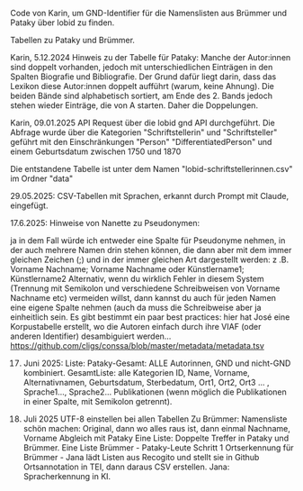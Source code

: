 Code von Karin, um GND-Identifier für die Namenslisten aus Brümmer und Pataky über lobid zu finden. 

Tabellen zu Pataky und Brümmer. 

Karin, 5.12.2024
Hinweis zu der Tabelle für Pataky: Manche der Autor:innen sind doppelt vorhanden, jedoch mit unterschiedlichen Einträgen in den Spalten Biografie und Bibliografie. Der Grund dafür liegt darin, dass das Lexikon diese Autor:innen doppelt aufführt (warum, keine Ahnung). Die beiden Bände sind alphabetisch sortiert, am Ende des 2. Bands jedoch stehen wieder Einträge, die von A starten. Daher die Doppelungen.

Karin, 09.01.2025
API Request über die lobid gnd API durchgeführt. Die Abfrage wurde über die Kategorien "Schriftstellerin" und "Schriftsteller" geführt mit den Einschränkungen "Person" "DifferentiatedPerson" und einem Geburtsdatum zwischen 1750 und 1870

Die entstandene Tabelle ist unter dem Namen "lobid-schriftstellerinnen.csv" im Ordner "data"

29.05.2025: CSV-Tabellen mit Sprachen, erkannt durch Prompt mit Claude, eingefügt.

17.6.2025: Hinweise von Nanette zu Pseudonymen: 

ja in dem Fall würde ich entweder eine Spalte für Pseudonyme nehmen, in der auch mehrere Namen drin stehen können, die dann aber mit dem immer gleichen Zeichen (;) und in der immer gleichen Art dargestellt werden: z .B. Vorname Nachname; Vorname Nachname oder Künstlername1; Künstlername2
Alternativ, wenn du wirklich Fehler in diesem System (Trennung mit Semikolon und verschiedene Schreibweisen von Vorname Nachname etc) vermeiden willst, dann kannst du auch für jeden Namen eine eigene Spalte nehmen (auch da muss die Schreibweise aber ja einheitlich sein.
Es gibt bestimmt ein paar best practices: hier hat José eine Korpustabelle erstellt, wo die Autoren einfach durch ihre VIAF (oder anderen Identifier) desambiguiert werden… https://github.com/cligs/conssa/blob/master/metadata/metadata.tsv 

17. Juni 2025:
  Liste: Pataky-Gesamt: ALLE Autorinnen, GND und nicht-GND kombiniert.
GesamtListe: alle Kategorien ID, Name, Vorname, Alternativnamen, Geburtsdatum, Sterbedatum, Ort1, Ort2, Ort3 ... , Sprache1..., Sprache2...   Publikationen (wenn möglich die Publikationen in einer Spalte, mit Semikolon getrennt). 

9. Juli 2025
   UTF-8 einstellen bei allen Tabellen
   Zu Brümmer: Namensliste schön machen: Original, dann wo alles raus ist, dann einmal Nachname, Vorname
   Abgleich mit Pataky
   Eine Liste: Doppelte Treffer in Pataky und Brümmer.
   Eine Liste Brümmer - Pataky-Leute
   Schritt 1 Ortserkennung für Brümmer - Jana lädt Listen aus Recogito und stellt sie in Github
   Ortsannotation in TEI, dann daraus CSV erstellen.
   Jana: Spracherkennung in KI.
   
   
    

    
